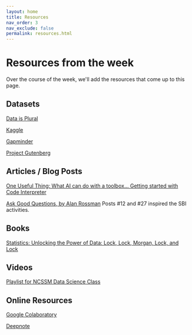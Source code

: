 ```yaml
---
layout: home
title: Resources
nav_order: 3
nav_exclude: false
permalink: resources.html
---
```


# Resources from the week
Over the course of the week, we'll add the resources that come up to this page.

## Datasets

[Data is Plural](https://www.data-is-plural.com/)

[Kaggle](https://www.kaggle.com/datasets)

[Gapminder](https://www.gapminder.org)

[Project Gutenberg](https://www.gutenberg.org)

## Articles / Blog Posts

[One Useful Thing: What AI can do with a toolbox... Getting started with Code Interpreter](https://www.oneusefulthing.org/p/what-ai-can-do-with-a-toolbox-getting)

[Ask Good Questions, by Alan Rossman](https://askgoodquestions.blog/) Posts #12 and #27 inspired the SBI activities.

## Books
[Statistics: Unlocking the Power of Data: Lock, Lock, Morgan, Lock, and Lock](https://www.wiley.com/en-us/Statistics%3A+Unlocking+the+Power+of+Data%2C+3rd+Edition-p-9781119674160)

## Videos
[Playlist for NCSSM Data Science Class](https://www.youtube.com/playlist?list=PLE6ty64ouo1NDiJ16K678elFZTcrBSc4v)

## Online Resources
[Google Colaboratory](https://colab.research.google.com)

[Deepnote](https://deepnote.com/)
